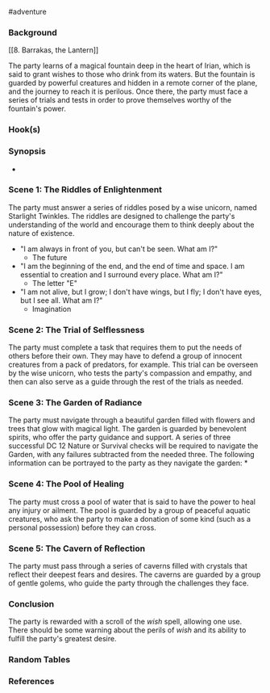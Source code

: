 #adventure 

### **Background**

[[8. Barrakas, the Lantern]]

The party learns of a magical fountain deep in the heart of Irian, which is said to grant wishes to those who drink from its waters. But the fountain is guarded by powerful creatures and hidden in a remote corner of the plane, and the journey to reach it is perilous. Once there, the party must face a series of trials and tests in order to prove themselves worthy of the fountain's power.

### **Hook(s)**


### **Synopsis**

- 


### Scene 1: The Riddles of Enlightenment

The party must answer a series of riddles posed by a wise unicorn, named Starlight Twinkles. The riddles are designed to challenge the party's understanding of the world and encourage them to think deeply about the nature of existence.
* "I am always in front of you, but can't be seen. What am I?"
	* The future
* "I am the beginning of the end, and the end of time and space. I am essential to creation and I surround every place. What am I?"
	* The letter "E"
* "I am not alive, but I grow; I don't have wings, but I fly; I don't have eyes, but I see all. What am I?"
	* Imagination

### Scene 2: The Trial of Selflessness

The party must complete a task that requires them to put the needs of others before their own. They may have to defend a group of innocent creatures from a pack of predators, for example. This trial can be overseen by the wise unicorn, who tests the party's compassion and empathy, and then can also serve as a guide through the rest of the trials as needed.

### Scene 3: The Garden of Radiance

The party must navigate through a beautiful garden filled with flowers and trees that glow with magical light. The garden is guarded by benevolent spirits, who offer the party guidance and support. A series of three successful DC 12 Nature or Survival checks will be required to navigate the Garden, with any failures subtracted from the needed three. The following information can be portrayed to the party as they navigate the garden:
* 

### Scene 4: The Pool of Healing

The party must cross a pool of water that is said to have the power to heal any injury or ailment. The pool is guarded by a group of peaceful aquatic creatures, who ask the party to make a donation of some kind (such as a personal possession) before they can cross.


### Scene 5: The Cavern of Reflection

The party must pass through a series of caverns filled with crystals that reflect their deepest fears and desires. The caverns are guarded by a group of gentle golems, who guide the party through the challenges they face.

### Conclusion

The party is rewarded with a scroll of the *wish* spell, allowing one use. There should be some warning about the perils of *wish* and its ability to fulfill the party's greatest desire.

### Random Tables


### References